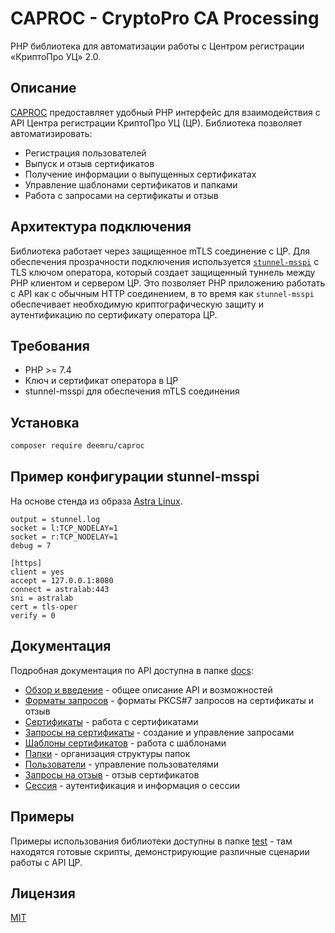# CAPROC - CryptoPro CA Processing

PHP библиотека для автоматизации работы с Центром регистрации «КриптоПро УЦ» 2.0.

## Описание

[CAPROC](https://github.com/deemru/CAPROC) предоставляет удобный PHP интерфейс для взаимодействия с API Центра регистрации КриптоПро УЦ (ЦР). Библиотека позволяет автоматизировать:

- Регистрация пользователей
- Выпуск и отзыв сертификатов
- Получение информации о выпущенных сертификатах
- Управление шаблонами сертификатов и папками
- Работа с запросами на сертификаты и отзыв

## Архитектура подключения

Библиотека работает через защищенное mTLS соединение с ЦР. Для обеспечения прозрачности подключения используется [`stunnel-msspi`](https://github.com/CryptoPro/stunnel-msspi) с TLS ключом оператора, который создает защищенный туннель между PHP клиентом и сервером ЦР. Это позволяет PHP приложению работать с API как с обычным HTTP соединением, в то время как `stunnel-msspi` обеспечивает необходимую криптографическую защиту и аутентификацию по сертификату оператора ЦР.

## Требования

- PHP >= 7.4
- Ключ и сертификат оператора в ЦР
- stunnel-msspi для обеспечения mTLS соединения

## Установка

```bash
composer require deemru/caproc
```

## Пример конфигурации stunnel-msspi

На основе стенда из образа [Astra Linux](https://cryptopro.ru/products/ca/2.0/howto).

```
output = stunnel.log
socket = l:TCP_NODELAY=1
socket = r:TCP_NODELAY=1
debug = 7

[https]
client = yes
accept = 127.0.0.1:8080
connect = astralab:443
sni = astralab
cert = tls-oper
verify = 0
```

## Документация

Подробная документация по API доступна в папке [docs](docs):

- [Обзор и введение](docs/overview.md) - общее описание API и возможностей
- [Форматы запросов](docs/request_formats.md) - форматы PKCS#7 запросов на сертификаты и отзыв
- [Сертификаты](docs/certificates.md) - работа с сертификатами
- [Запросы на сертификаты](docs/certificate_requests.md) - создание и управление запросами
- [Шаблоны сертификатов](docs/templates.md) - работа с шаблонами
- [Папки](docs/folders.md) - организация структуры папок
- [Пользователи](docs/users.md) - управление пользователями
- [Запросы на отзыв](docs/revocation_requests.md) - отзыв сертификатов
- [Сессия](docs/session.md) - аутентификация и информация о сессии

## Примеры

Примеры использования библиотеки доступны в папке [test](test) - там находятся готовые скрипты, демонстрирующие различные сценарии работы с API ЦР.

## Лицензия

[MIT](LICENSE)
